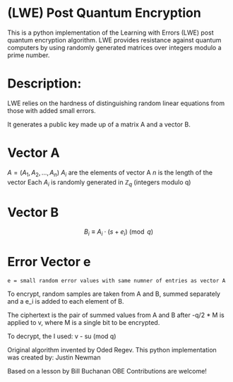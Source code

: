 # (LWE) Post Quantum Encryption
This is a python implementation of the Learning with Errors (LWE) post quantum encryption algorithm. 
LWE provides resistance against quantum computers by using randomly generated matrices over integers modulo a prime number.

# Description:

LWE relies on the hardness of distinguishing random linear equations from those with added small errors. 

It generates a public key made up of a matrix A and a vector B.

# Vector A
$A = (A_1, A_2, \ldots, A_n)$
$A_i$ are the elements of vector A
$n$ is the length of the vector
Each $A_i$ is randomly generated in $\mathbb{Z}_q$ (integers modulo q)
# Vector B
$$B_i \equiv A_i \cdot (s + e_i) \pmod{q}$$

# Error Vector e
`e = small random error values with same numner of entries as vector A`



To encrypt, random samples are taken from A and B, summed separately and a e_i is added to each element of B. 

The ciphertext is the pair of summed values from A and B after -q/2 * M is applied to v, where M is a single bit to be encrypted.

To decrypt, the I used: v - su (mod q)

Original algorithm invented by Oded Regev.
This python implementation was created by:
Justin Newman

Based on a lesson by Bill Buchanan OBE
Contributions are welcome!


